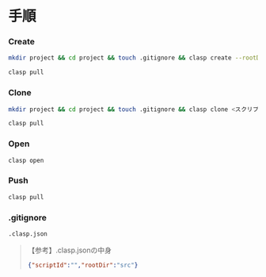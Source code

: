 # 手順

### Create

```bash
mkdir project && cd project && touch .gitignore && clasp create --rootDir src && npm init --y && npm i @types/google-apps-script --save-dev && clasp open && code -a .
```

```bash
clasp pull
```

### Clone

```bash
mkdir project && cd project && touch .gitignore && clasp clone <スクリプトID> --rootDir src && npm init --y && npm i @types/google-apps-script --save-dev && clasp open && code -a .
```

```bash
clasp pull
```

### Open

```bash
clasp open
```

### Push

```bash
clasp pull
```

### .gitignore

```bash
.clasp.json
```

> 【参考】.clasp.jsonの中身
> ```json
> {"scriptId":"","rootDir":"src"}
> ```
